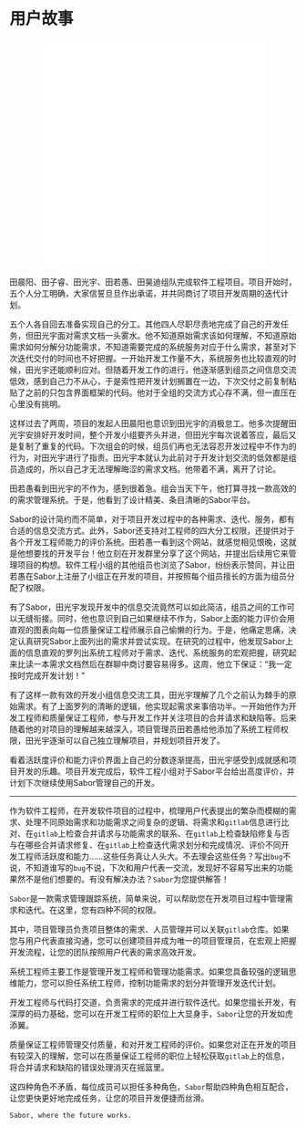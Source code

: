# 用户故事

<p align="center"><iframe src="//player.bilibili.com/player.html?aid=256645096&bvid=BV1Qa411f7ku&cid=721934213&page=1" scrolling="no" border="0" frameborder="no" framespacing="0" allowfullscreen="true" width="80%" height="400px"> </iframe></p>

田晨阳、田子睿、田光宇、田若愚、田昊迪组队完成软件工程项目。项目开始时，五个人分工明确，大家信誓旦旦作出承诺，并共同商讨了项目开发周期的迭代计划。

五个人各自回去准备实现自己的分工。其他四人尽职尽责地完成了自己的开发任务，但田光宇面对需求文档一头雾水。他不知道原始需求该如何理解，不知道原始需求如何分解分功能需求，不知道需要完成的系统服务对应于什么需求，甚至对下次迭代交付的时间也不好把握。一开始开发工作量不大，系统服务也比较直观的时候，田光宇还能顺利应对。但随着开发工作的进行，他逐渐感到组员之间信息交流低效，感到自己力不从心，于是索性把开发计划搁置在一边，下次交付之前复制粘贴了之前的只包含界面框架的代码。他对于全组的交流方式心存不满，但一直压在心里没有挑明。

这样过去了两周，项目的发起人田晨阳也意识到田光宇的消极怠工。他多次提醒田光宇安排好开发时间，整个开发小组要齐头并进，但田光宇每次说着答应，最后又是复制了重复的代码。下次组会的时候，组员们再也无法容忍开发过程中不作为的行为，对田光宇进行了指责。田光宇本就认为此前对于开发计划交流的低效都是组员造成的，所以自己才无法理解晦涩的需求文档。他带着不满，离开了讨论。

田若愚看到田光宇的不作为，感到很着急。组会当天下午，他打算寻找一款高效的的需求管理系统。于是，他看到了设计精美、条目清晰的Sabor平台。

Sabor的设计简约而不简单，对于项目开发过程中的各种需求、迭代、服务，都有合适的信息交流方式。此外，Sabor还支持对工程师的四大分工权限，还提供对于各个开发工程师能力的评价系统。田若愚一看到这个网站，就感觉相见恨晚，这就是他想要找的开发平台！他立刻在开发群里分享了这个网站，并提出后续用它来管理项目的构想。软件工程小组的其他组员也浏览了Sabor，纷纷表示赞同，并让田若愚在Sabor上注册了小组正在开发的项目，并按照每个组员擅长的方面为组员分配了权限。

有了Sabor，田光宇发现开发中的信息交流竟然可以如此简洁，组员之间的工作可以无缝衔接。同时，他也意识到自己如果继续不作为，Sabor上面的能力评价会用直观的图表向每一位质量保证工程师展示自己偷懒的行为。于是，他痛定思痛，决定认真研究Sabor上面列出的需求并尝试实现。在研究的过程中，他发现Sabor上面的信息直观的罗列出系统工程师对于需求、迭代、系统服务的宏观把握，研究起来比读一本需求文档然后在群聊中商讨要容易得多。这周，他立下保证：“我一定按时完成开发计划！"

有了这样一款有效的开发小组信息交流工具，田光宇理解了几个之前认为棘手的原始需求。有了上面罗列的清晰的逻辑，他实现起需求来事倍功半。一开始他作为开发工程师和质量保证工程师，参与开发工作并关注项目的合并请求和缺陷等。后来随着他的对项目的理解越来越深入，项目管理员田若愚给他添加了系统工程师权限，田光宇逐渐可以自己独立理解项目，并规划项目开发了。

看着活跃度评价和能力评价界面上自己的分数逐渐提高，田光宇感受到成就感和项目开发的乐趣。项目开发完成后，软件工程小组对于Sabor平台给出高度评价，并计划下次继续使用Sabor管理自己的开发。



-------



作为软件工程师，在开发软件项目的过程中，梳理用户代表提出的繁杂而模糊的需求、处理不同原始需求和功能需求之间复杂的逻辑、将需求和`gitlab`信息进行比对、在`gitlab`上检查合并请求与功能需求的联系、在`gitlab`上检查缺陷修复与否与在哪些合并请求修复、在`gitlab`上检查迭代需求划分和完成情况、评价不同开发工程师活跃度和能力……这些任务真让人头大。不去理会这些任务？写出`bug`不说，不知道谁写的`bug`不说，下次和用户代表一交流，发现好不容易写出来的功能果然不是他们想要的。有没有解决办法？`Sabor`为您提供解答！

`Sabor`是一款需求管理跟踪系统，简单来说，可以帮助您在开发项目过程中管理需求和迭代。在这里，您有四种不同的权限。

其中，项目管理员负责项目整体的需求、人员管理并可以关联`gitlab`仓库。如果您与用户代表直接沟通，您可以创建项目并成为唯一的项目管理员，在宏观上把握开发流程，让您的团队按照用户代表的需求高效开发。

系统工程师主要工作是管理开发工程师和管理功能需求。如果您具备较强的逻辑思维能力，您可以担任系统工程师，控制功能需求的划分并管理开发迭代计划。

开发工程师与代码打交道，负责需求的完成并进行软件迭代。如果您擅长开发，有深厚的码力基础，您可以在开发工程师的职位上大显身手，`Sabor`让您的开发如虎添翼。

质量保证工程师管理交付质量，和对开发工程师的评价。如果您对正在开发的项目有较深入的理解，您可以在质量保证工程师的职位上轻松获取`gitlab`上的信息，将合并请求和缺陷的错误处理消灭在摇篮里。

这四种角色不矛盾，每位成员可以担任多种角色，`Sabor`帮助四种角色相互配合，让您更快更好地完成任务，让您的项目开发便捷而丝滑。

`Sabor, where the future works.`